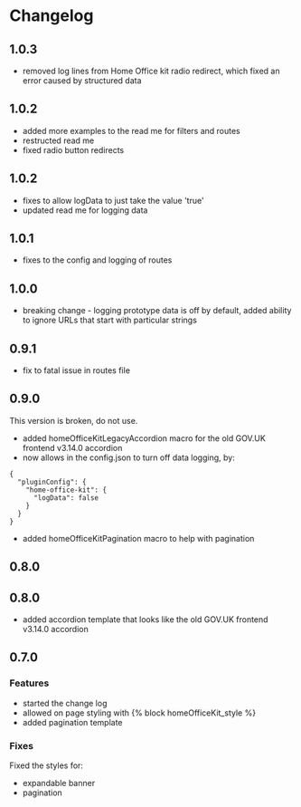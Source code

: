 # Changelog

## 1.0.3

* removed log lines from Home Office kit radio redirect, which fixed an error caused by structured data

## 1.0.2

* added more examples to the read me for filters and routes
* restructed read me
* fixed radio button redirects

## 1.0.2

* fixes to allow logData to just take the value 'true'
* updated read me for logging data

## 1.0.1

* fixes to the config and logging of routes

## 1.0.0

* breaking change - logging prototype data is off by default, added ability to ignore URLs that start with particular strings

## 0.9.1

* fix to fatal issue in routes file

## 0.9.0
This version is broken, do not use.

* added homeOfficeKitLegacyAccordion macro for the old GOV.UK frontend v3.14.0 accordion
* now allows in the config.json to turn off data logging, by:
```
{
  "pluginConfig": {
    "home-office-kit": {
      "logData": false
    }
  }
}
```
* added homeOfficeKitPagination macro to help with pagination

## 0.8.0

## 0.8.0

* added accordion template that looks like the old GOV.UK frontend v3.14.0 accordion

## 0.7.0

### Features

* started the change log
* allowed on page styling with {% block homeOfficeKit_style %}
* added pagination template

### Fixes

Fixed the styles for:

* expandable banner
* pagination
